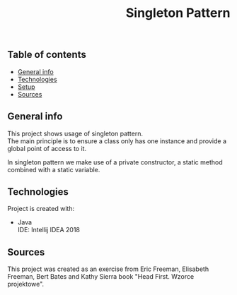 <h1 align="right">Singleton Pattern</h1><br>

## Table of contents
* [General info](#general-info)
* [Technologies](#technologies)
* [Setup](#setup)
* [Sources](#sources)

## General info
This project shows usage of singleton pattern.  
The main principle is to ensure a class only has one instance and provide a global point of access to it.  

In singleton pattern we make use of a private constructor, a static method combined with a static variable.

## Technologies
Project is created with:
* Java  
IDE: Intellij IDEA 2018

## Sources
This project was created as an exercise from Eric Freeman, Elisabeth Freeman, Bert Bates and Kathy Sierra book "Head First. Wzorce projektowe".

